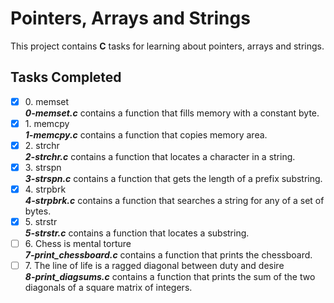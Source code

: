 # Pointers, Arrays and Strings

This project contains __C__ tasks for learning about pointers, arrays and strings.

## Tasks Completed

+ [x] 0\. memset<br/>_**0-memset.c**_ contains a function that fills memory with a constant byte.
+ [x] 1\. memcpy<br/>_**1-memcpy.c**_ contains a function that copies memory area.
+ [x] 2\. strchr<br/>_**2-strchr.c**_ contains a function that locates a character in a string.
+ [x] 3\. strspn<br/>_**3-strspn.c**_ contains a function that gets the length of a prefix substring.
+ [x] 4\. strpbrk<br/>_**4-strpbrk.c**_ contains a function that searches a string for any of a set of bytes.
+ [x] 5\. strstr<br/>_**5-strstr.c**_ contains a function that locates a substring.
+ [ ] 6\. Chess is mental torture<br/>_**7-print_chessboard.c**_ contains a function that prints the chessboard.
+ [ ] 7\. The line of life is a ragged diagonal between duty and desire<br/>_**8-print_diagsums.c**_ contains a function that prints the sum of the two diagonals of a square matrix of integers.
